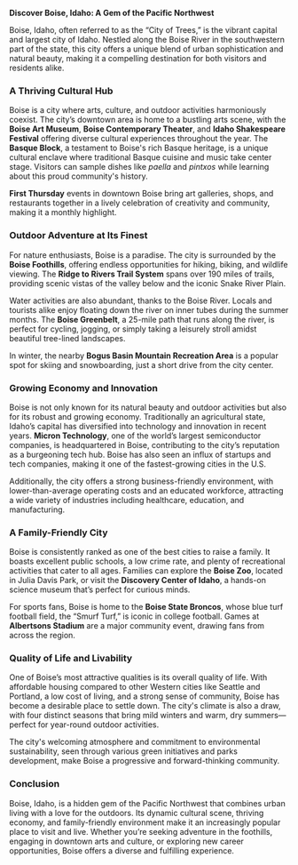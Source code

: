 
**Discover Boise, Idaho: A Gem of the Pacific Northwest**

Boise, Idaho, often referred to as the “City of Trees,” is the vibrant capital and largest city of Idaho. Nestled along the Boise River in the southwestern part of the state, this city offers a unique blend of urban sophistication and natural beauty, making it a compelling destination for both visitors and residents alike. 

### A Thriving Cultural Hub

Boise is a city where arts, culture, and outdoor activities harmoniously coexist. The city’s downtown area is home to a bustling arts scene, with the **Boise Art Museum**, **Boise Contemporary Theater**, and **Idaho Shakespeare Festival** offering diverse cultural experiences throughout the year. The **Basque Block**, a testament to Boise's rich Basque heritage, is a unique cultural enclave where traditional Basque cuisine and music take center stage. Visitors can sample dishes like *paella* and *pintxos* while learning about this proud community's history.

**First Thursday** events in downtown Boise bring art galleries, shops, and restaurants together in a lively celebration of creativity and community, making it a monthly highlight.

### Outdoor Adventure at Its Finest

For nature enthusiasts, Boise is a paradise. The city is surrounded by the **Boise Foothills**, offering endless opportunities for hiking, biking, and wildlife viewing. The **Ridge to Rivers Trail System** spans over 190 miles of trails, providing scenic vistas of the valley below and the iconic Snake River Plain.

Water activities are also abundant, thanks to the Boise River. Locals and tourists alike enjoy floating down the river on inner tubes during the summer months. The **Boise Greenbelt**, a 25-mile path that runs along the river, is perfect for cycling, jogging, or simply taking a leisurely stroll amidst beautiful tree-lined landscapes.

In winter, the nearby **Bogus Basin Mountain Recreation Area** is a popular spot for skiing and snowboarding, just a short drive from the city center.

### Growing Economy and Innovation

Boise is not only known for its natural beauty and outdoor activities but also for its robust and growing economy. Traditionally an agricultural state, Idaho’s capital has diversified into technology and innovation in recent years. **Micron Technology**, one of the world’s largest semiconductor companies, is headquartered in Boise, contributing to the city’s reputation as a burgeoning tech hub. Boise has also seen an influx of startups and tech companies, making it one of the fastest-growing cities in the U.S.

Additionally, the city offers a strong business-friendly environment, with lower-than-average operating costs and an educated workforce, attracting a wide variety of industries including healthcare, education, and manufacturing.

### A Family-Friendly City

Boise is consistently ranked as one of the best cities to raise a family. It boasts excellent public schools, a low crime rate, and plenty of recreational activities that cater to all ages. Families can explore the **Boise Zoo**, located in Julia Davis Park, or visit the **Discovery Center of Idaho**, a hands-on science museum that’s perfect for curious minds.

For sports fans, Boise is home to the **Boise State Broncos**, whose blue turf football field, the “Smurf Turf,” is iconic in college football. Games at **Albertsons Stadium** are a major community event, drawing fans from across the region.

### Quality of Life and Livability

One of Boise’s most attractive qualities is its overall quality of life. With affordable housing compared to other Western cities like Seattle and Portland, a low cost of living, and a strong sense of community, Boise has become a desirable place to settle down. The city's climate is also a draw, with four distinct seasons that bring mild winters and warm, dry summers—perfect for year-round outdoor activities.

The city's welcoming atmosphere and commitment to environmental sustainability, seen through various green initiatives and parks development, make Boise a progressive and forward-thinking community.

### Conclusion

Boise, Idaho, is a hidden gem of the Pacific Northwest that combines urban living with a love for the outdoors. Its dynamic cultural scene, thriving economy, and family-friendly environment make it an increasingly popular place to visit and live. Whether you’re seeking adventure in the foothills, engaging in downtown arts and culture, or exploring new career opportunities, Boise offers a diverse and fulfilling experience.